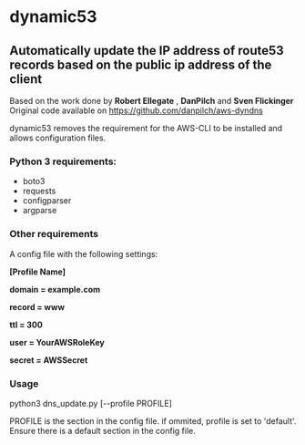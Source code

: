 # dynamic53
## Automatically update the IP address of route53 records based on the public ip address of the client 
Based on the work done by **Robert Ellegate** , **DanPilch** and **Sven Flickinger**
Original code available on https://github.com/danpilch/aws-dyndns

dynamic53 removes the requirement for the AWS-CLI to be installed and allows configuration files.

### Python 3 requirements:
* boto3
* requests
* configparser
* argparse

### Other requirements

A config file with the following settings:

**\[Profile Name]**

**domain = example.com**

**record = www**

**ttl = 300**

**user = YourAWSRoleKey**

**secret = AWSSecret**


### Usage
python3 dns_update.py [--profile PROFILE]

PROFILE is the section in the config file. if ommited, profile is set to 'default'. Ensure there is a default section in the config file.
